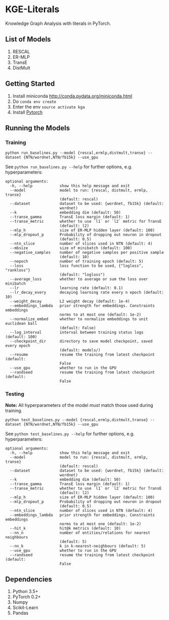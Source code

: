 # KGE-Literals

Knowledge Graph Analysis with literals in PyTorch.

## List of Models

1. RESCAL
2. ER-MLP
3. TransE
4. DistMult

## Getting Started

1. Install miniconda <http://conda.pydata.org/miniconda.html>
2. Do `conda env create`
3. Enter the env `source activate kga`
4. Install [Pytorch](https://github.com/pytorch/pytorch#installation)

## Running the Models
### Training
```
python run_baselines.py --model {rescal,ermlp,distmult,transe} --dataset {NTN/wordnet,NTN/fb15k} --use_gpu
```
See `python run_baselines.py --help` for further options, e.g. hyperparameters:

```
optional arguments:
  -h, --help            show this help message and exit
  --model               model to run: {rescal, distmult, ermlp, transe}
                        (default: rescal)
  --dataset             dataset to be used: {wordnet, fb15k} (default:
                        wordnet)
  --k                   embedding dim (default: 50)
  --transe_gamma        TransE loss margin (default: 1)
  --transe_metric       whether to use `l1` or `l2` metric for TransE
                        (default: l2)
  --mlp_h               size of ER-MLP hidden layer (default: 100)
  --mlp_dropout_p       Probability of dropping out neuron in dropout
                        (default: 0.5)
  --ntn_slice           number of slices used in NTN (default: 4)
  --mbsize              size of minibatch (default: 100)
  --negative_samples    number of negative samples per positive sample
                        (default: 10)
  --nepoch              number of training epoch (default: 5)
  --loss                loss function to be used, {"logloss", "rankloss"}
                        (default: "logloss")
  --average_loss        whether to average or sum the loss over minibatch
  --lr                  learning rate (default: 0.1)
  --lr_decay_every      decaying learning rate every n epoch (default: 10)
  --weight_decay        L2 weight decay (default: 1e-4)
  --embeddings_lambda   prior strength for embeddings. Constraints embeddings
                        norms to at most one (default: 1e-2)
  --normalize_embed     whether to normalize embeddings to unit euclidean ball
                        (default: False)
  --log_interval        interval between training status logs (default: 100)
  --checkpoint_dir      directory to save model checkpoint, saved every epoch
                        (default: models/)
  --resume              resume the training from latest checkpoint (default:
                        False
  --use_gpu             whether to run in the GPU
  --randseed            resume the training from latest checkpoint (default:
                        False
```

### Testing
**Note:** All hyperparameters of the model _must_ match those used during training.

```
python test_baselines.py --model {rescal,ermlp,distmult,transe} --dataset {NTN/wordnet,NTN/fb15k} --use_gpu
```
See `python test_baselines.py --help` for further options, e.g. hyperparameters:

```
optional arguments:
  -h, --help            show this help message and exit
  --model               model to run: {rescal, distmult, ermlp, transe}
                        (default: rescal)
  --dataset             dataset to be used: {wordnet, fb15k} (default:
                        wordnet)
  --k                   embedding dim (default: 50)
  --transe_gamma        TransE loss margin (default: 1)
  --transe_metric       whether to use `l1` or `l2` metric for TransE
                        (default: l2)
  --mlp_h               size of ER-MLP hidden layer (default: 100)
  --mlp_dropout_p       Probability of dropping out neuron in dropout
                        (default: 0.5)
  --ntn_slice           number of slices used in NTN (default: 4)
  --embeddings_lambda   prior strength for embeddings. Constraints embeddings
                        norms to at most one (default: 1e-2)
  --hit_k               hit@k metrics (default: 10)
  --nn_n                number of entities/relations for nearest neighbours
                        (default: 5)
  --nn_k                k in k-nearest-neighbours (default: 5)
  --use_gpu             whether to run in the GPU
  --randseed            resume the training from latest checkpoint (default:
                        False
```

## Dependencies

1. Python 3.5+
2. PyTorch 0.2+
3. Numpy
4. Scikit-Learn
5. Pandas
